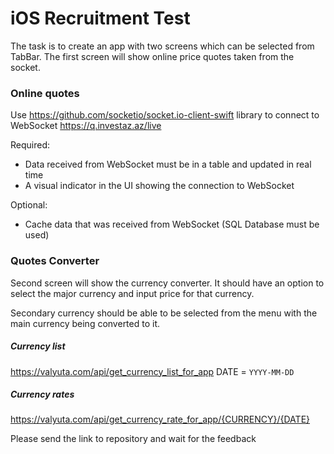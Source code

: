 # iOS Recruitment Test

The task is to create an app with two screens which can be selected from TabBar. The first screen will show online price quotes taken from the socket.

### Online quotes

Use https://github.com/socketio/socket.io-client-swift library to connect to WebSocket https://q.investaz.az/live

Required:
* Data received from WebSocket must be in a table and updated in real time
* A visual indicator in the UI showing the connection to WebSocket

Optional:
* Cache data that was received from WebSocket (SQL Database must be used)

### Quotes Converter

Second screen will show the currency converter.
It should have an option to select the major currency and input price for that currency.

Secondary currency should be able to be selected from the menu with the main currency being converted to it.

##### Currency list
https://valyuta.com/api/get_currency_list_for_app
DATE = `YYYY-MM-DD`

##### Currency rates
https://valyuta.com/api/get_currency_rate_for_app/{CURRENCY}/{DATE}

Please send the link to repository and wait for the feedback
